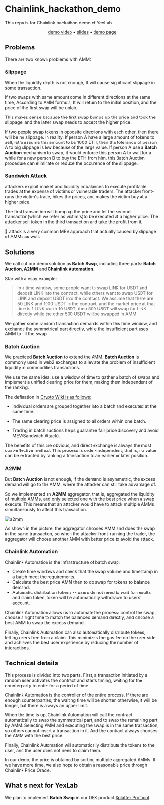 # **Chainlink_hackathon_demo**

This repo is for Chainlink hackathon demo of YexLab.

<p align="center">
  <a href="https://youtu.be/_nhJQM-oWD4" target="_blank">demo video</a> •
  <a href="https://raw.githubusercontent.com/yexlab/Chainlink_hackathon_demo/main/docs/BatchSwapDemo.pdf" target="_blank">slides</a> •
  <a href="https://yexlab.vercel.app/demo1_swap" target="_blank">demo page</a> 
</p>

## **Problems**

There are two known problems with AMM: 

### **Slippage**

When the liquidity depth is not enough,  It will cause significant slippage in some transaction. 

If two swaps with same amount come in different directions at the same time, According to AMM formula, It will return to the initial position, and the price of the first swap will be unfair.

This makes sense because the first swap bumps up the price and took the slippage, and the latter swap needs to accept the higher price.

If two people swap tokens in opposite directions with each other, then there will be no slippage. In reality. If person A have a large amount of tokens to sell, let's assume this amount to be 1000 ETH, then the tolerance of person A to big slippage is low because of the large value. If person A use a **Batch Auction** mechanism to swap, it would enforce this person A to wait for a while for a new person B to buy the ETH from him. this Batch Auction procedure can eliminate or reduce the occurence of the slippage.

### **Sandwich Attack**
attackers exploit market and liquidity imbalances to execute profitable trades at the expense of victims or vulnerable traders. The attacker front-runs the victim's trade, hikes the prices, and makes the victim buy at a higher price.

The first transaction will bump up the price and let the second transaction(which we refer as victim's)to be executed at a higher price. The attacker sell token in the third transaction and take the profit from it.

🥪 attack is a very common MEV approach that actually caused by slippage of AMMs as well.


## **Solutions**

We call out our demo solution as **Batch Swap**, including three parts: **Batch Auction**, **A2MM** and **Chainlink Automation**.


Star with a esay example: 

> In a time window, some people want to swap LINK for USDT and deposit LINK into the contract, while others want to swap USDT for LINK and deposit USDT into the contract. We assume that there are 50 LINK and 1000 USDT in the contract, and the market price at that time is 1 LINK worth 10 USDT, then 500 USDT will swap for LINK directly while the other 500 USDT will be swapped in AMM.

We gather some random transaction demands within this time window, and exchange the symmetrical part directly, while the insufficient part uses AMM to fill the swap.

### **Batch Auction**

We practiced **Batch Auction** to extend the AMM. **Batch Auction** is commonly used in web2 exchanges to alleviate the problem of insufficient liquidity in commodities transactions. 

We use the same idea, use a window of time to gather a batch of swaps and implement a unified clearing price for them, making them independent of the ranking.

The defination in <ins> Crypto Wiki <ins> is as follows:

* Individual orders are grouped together into a batch and executed at the same time. 

* The same clearing price is assigned to all orders within one batch. 

* Trading in batch auctions helps guarantee fair price discovery and avoid MEV(Sandwich Attack).

The benefits of this are obvious, and direct exchange is always the most cost-effective method. This process is order-independent, that is, no value can be extracted by ranking a transaction to an earlier or later position.

### **A2MM**

But **Batch Auction** is not enough, if the demand is asymmetric, the excess demand will go to the AMM, where the attacker can still take advantage of. 

So we implemented an **A2MM** aggregator, that is, aggregated the liquidity of multiple AMMs, and only selected one with the best price when a swap execute. This means that an attacker would have to attack multiple AMMs simultaneously to affect this transaction.

![a2mm](https://raw.githubusercontent.com/yexlab/Chainlink_hackathon_demo/main/docs/images/A2MM.png)

As shown in the picture, the aggregator chooses AMM and does the swap in the same transaction, so when the attacker front-running the trader, the aggregator will choose another AMM with better price to avoid the attack.

### **Chainlink Automation**

Chainlink Automation is the infrastructure of batch swap:

* Create time windows and check that the swap volume and timestamp in a batch meet the requirements.
* Calculate the best price AMM then to do swap for tokens to balance demand.
* Automatic distribution tokens -- users do not need to wait for results and claim token, token will be automatically withdrawn to users' account.

Chainlink Automation allows us to automate the process: control the swap, choose a right time to match the balanced demand directly, and choose a best AMM to swap the excess demand.

Finally, Chainlink Automation can also automatically distribute tokens, letting users free from a claim. This minimizes the gas fee on the user side and achieves the best user experience by reducing the number of interactions.


## Technical details

This process is divided into two parts. First, a transaction initiated by a random user activates the contract and starts timing, waiting for the counterparty to enter for a period of time.

Chainlink Automation is the controller of the entire process. If there are enough counterparties, the waiting time will be shorter, otherwise, it will be longer, but there is always an upper limit.

When the time is up, Chainlink Automation will call the contract automatically to swap the symmetrical part, and to swap the remaining part by AMM. Selecting AMM and executing the swap is in the same transaction, so others cannot insert a transaction in it. And the contract always chooses the AMM with the best price.

Finally, Chainlink Automation will automatically distribute the tokens to the user, and the user does not need to claim them.

In our demo, the price is obtained by sorting multiple aggregated AMMs. If we have more time, we also hope to obtain a reasonable price through Chainlink Price Oracle.

## What's next for YexLab

We plan to implement **Batch Swap** in our DEX product [Splatter Protocol](https://www.splatterprotocol.xyz/).
